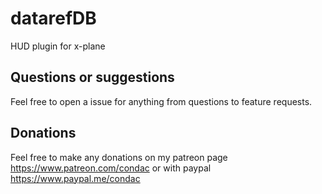 # datarefDB
HUD plugin for x-plane


## Questions or suggestions
Feel free to open a issue for anything from questions to feature requests. 

## Donations
Feel free to make any donations on my patreon page https://www.patreon.com/condac or with paypal https://www.paypal.me/condac
